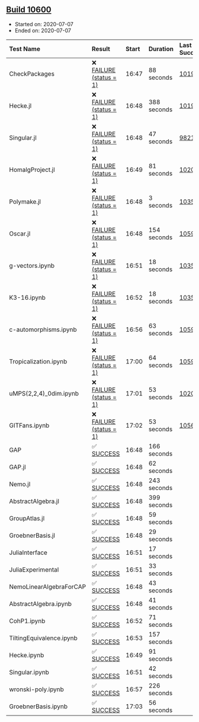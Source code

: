 ## [Build 10600](https://oscarci.mathematik.uni-kl.de/job/oscar/10600/)

* Started on: 2020-07-07
* Ended on: 2020-07-07

| Test Name    | Result | Start | Duration | Last Success | First Failure |
|:-------------|:-------|:------|:---------|:-------------|:--------------|
| CheckPackages | ❌ [FAILURE (status = 1)](https://oscarci.mathematik.uni-kl.de/job/oscar/10600/artifact/logs/build-10600/CheckPackages.log) | 16:47 | 88 seconds | [10197](https://oscarci.mathematik.uni-kl.de/job/oscar/10197/) | [10198](https://oscarci.mathematik.uni-kl.de/job/oscar/10198/) |
| Hecke.jl | ❌ [FAILURE (status = 1)](https://oscarci.mathematik.uni-kl.de/job/oscar/10600/artifact/logs/build-10600/Hecke.jl.log) | 16:48 | 388 seconds | [10197](https://oscarci.mathematik.uni-kl.de/job/oscar/10197/) | [10198](https://oscarci.mathematik.uni-kl.de/job/oscar/10198/) |
| Singular.jl | ❌ [FAILURE (status = 1)](https://oscarci.mathematik.uni-kl.de/job/oscar/10600/artifact/logs/build-10600/Singular.jl.log) | 16:48 | 47 seconds | [9821](https://oscarci.mathematik.uni-kl.de/job/oscar/9821/) | [9822](https://oscarci.mathematik.uni-kl.de/job/oscar/9822/) |
| HomalgProject.jl | ❌ [FAILURE (status = 1)](https://oscarci.mathematik.uni-kl.de/job/oscar/10600/artifact/logs/build-10600/HomalgProject.jl.log) | 16:49 | 81 seconds | [10209](https://oscarci.mathematik.uni-kl.de/job/oscar/10209/) | [10210](https://oscarci.mathematik.uni-kl.de/job/oscar/10210/) |
| Polymake.jl | ❌ [FAILURE (status = 1)](https://oscarci.mathematik.uni-kl.de/job/oscar/10600/artifact/logs/build-10600/Polymake.jl.log) | 16:48 | 3 seconds | [10356](https://oscarci.mathematik.uni-kl.de/job/oscar/10356/) | [10357](https://oscarci.mathematik.uni-kl.de/job/oscar/10357/) |
| Oscar.jl | ❌ [FAILURE (status = 1)](https://oscarci.mathematik.uni-kl.de/job/oscar/10600/artifact/logs/build-10600/Oscar.jl.log) | 16:48 | 154 seconds | [10598](https://oscarci.mathematik.uni-kl.de/job/oscar/10598/) | [10599](https://oscarci.mathematik.uni-kl.de/job/oscar/10599/) |
| g-vectors.ipynb | ❌ [FAILURE (status = 1)](https://oscarci.mathematik.uni-kl.de/job/oscar/10600/artifact/logs/build-10600/g-vectors.ipynb.log) | 16:51 | 18 seconds | [10356](https://oscarci.mathematik.uni-kl.de/job/oscar/10356/) | [10357](https://oscarci.mathematik.uni-kl.de/job/oscar/10357/) |
| K3-16.ipynb | ❌ [FAILURE (status = 1)](https://oscarci.mathematik.uni-kl.de/job/oscar/10600/artifact/logs/build-10600/K3-16.ipynb.log) | 16:52 | 18 seconds | [10356](https://oscarci.mathematik.uni-kl.de/job/oscar/10356/) | [10357](https://oscarci.mathematik.uni-kl.de/job/oscar/10357/) |
| c-automorphisms.ipynb | ❌ [FAILURE (status = 1)](https://oscarci.mathematik.uni-kl.de/job/oscar/10600/artifact/logs/build-10600/c-automorphisms.ipynb.log) | 16:56 | 63 seconds | [10597](https://oscarci.mathematik.uni-kl.de/job/oscar/10597/) | [10598](https://oscarci.mathematik.uni-kl.de/job/oscar/10598/) |
| Tropicalization.ipynb | ❌ [FAILURE (status = 1)](https://oscarci.mathematik.uni-kl.de/job/oscar/10600/artifact/logs/build-10600/Tropicalization.ipynb.log) | 17:00 | 64 seconds | [10599](https://oscarci.mathematik.uni-kl.de/job/oscar/10599/) | [10600](https://oscarci.mathematik.uni-kl.de/job/oscar/10600/) |
| uMPS(2,2,4)_0dim.ipynb | ❌ [FAILURE (status = 1)](https://oscarci.mathematik.uni-kl.de/job/oscar/10600/artifact/logs/build-10600/uMPS-2-2-4-_0dim.ipynb.log) | 17:01 | 53 seconds | [10209](https://oscarci.mathematik.uni-kl.de/job/oscar/10209/) | [10210](https://oscarci.mathematik.uni-kl.de/job/oscar/10210/) |
| GITFans.ipynb | ❌ [FAILURE (status = 1)](https://oscarci.mathematik.uni-kl.de/job/oscar/10600/artifact/logs/build-10600/GITFans.ipynb.log) | 17:02 | 53 seconds | [10566](https://oscarci.mathematik.uni-kl.de/job/oscar/10566/) | [10567](https://oscarci.mathematik.uni-kl.de/job/oscar/10567/) |
| GAP | ✅ [SUCCESS](https://oscarci.mathematik.uni-kl.de/job/oscar/10600/artifact/logs/build-10600/GAP.log) | 16:48 | 166 seconds |  |  |
| GAP.jl | ✅ [SUCCESS](https://oscarci.mathematik.uni-kl.de/job/oscar/10600/artifact/logs/build-10600/GAP.jl.log) | 16:48 | 62 seconds |  |  |
| Nemo.jl | ✅ [SUCCESS](https://oscarci.mathematik.uni-kl.de/job/oscar/10600/artifact/logs/build-10600/Nemo.jl.log) | 16:48 | 243 seconds |  |  |
| AbstractAlgebra.jl | ✅ [SUCCESS](https://oscarci.mathematik.uni-kl.de/job/oscar/10600/artifact/logs/build-10600/AbstractAlgebra.jl.log) | 16:48 | 399 seconds |  |  |
| GroupAtlas.jl | ✅ [SUCCESS](https://oscarci.mathematik.uni-kl.de/job/oscar/10600/artifact/logs/build-10600/GroupAtlas.jl.log) | 16:48 | 59 seconds |  |  |
| GroebnerBasis.jl | ✅ [SUCCESS](https://oscarci.mathematik.uni-kl.de/job/oscar/10600/artifact/logs/build-10600/GroebnerBasis.jl.log) | 16:48 | 29 seconds |  |  |
| JuliaInterface | ✅ [SUCCESS](https://oscarci.mathematik.uni-kl.de/job/oscar/10600/artifact/logs/build-10600/JuliaInterface.log) | 16:51 | 17 seconds |  |  |
| JuliaExperimental | ✅ [SUCCESS](https://oscarci.mathematik.uni-kl.de/job/oscar/10600/artifact/logs/build-10600/JuliaExperimental.log) | 16:51 | 33 seconds |  |  |
| NemoLinearAlgebraForCAP | ✅ [SUCCESS](https://oscarci.mathematik.uni-kl.de/job/oscar/10600/artifact/logs/build-10600/NemoLinearAlgebraForCAP.log) | 16:48 | 43 seconds |  |  |
| AbstractAlgebra.ipynb | ✅ [SUCCESS](https://oscarci.mathematik.uni-kl.de/job/oscar/10600/artifact/logs/build-10600/AbstractAlgebra.ipynb.log) | 16:48 | 41 seconds |  |  |
| CohP1.ipynb | ✅ [SUCCESS](https://oscarci.mathematik.uni-kl.de/job/oscar/10600/artifact/logs/build-10600/CohP1.ipynb.log) | 16:52 | 71 seconds |  |  |
| TiltingEquivalence.ipynb | ✅ [SUCCESS](https://oscarci.mathematik.uni-kl.de/job/oscar/10600/artifact/logs/build-10600/TiltingEquivalence.ipynb.log) | 16:53 | 157 seconds |  |  |
| Hecke.ipynb | ✅ [SUCCESS](https://oscarci.mathematik.uni-kl.de/job/oscar/10600/artifact/logs/build-10600/Hecke.ipynb.log) | 16:49 | 91 seconds |  |  |
| Singular.ipynb | ✅ [SUCCESS](https://oscarci.mathematik.uni-kl.de/job/oscar/10600/artifact/logs/build-10600/Singular.ipynb.log) | 16:51 | 42 seconds |  |  |
| wronski-poly.ipynb | ✅ [SUCCESS](https://oscarci.mathematik.uni-kl.de/job/oscar/10600/artifact/logs/build-10600/wronski-poly.ipynb.log) | 16:57 | 226 seconds |  |  |
| GroebnerBasis.ipynb | ✅ [SUCCESS](https://oscarci.mathematik.uni-kl.de/job/oscar/10600/artifact/logs/build-10600/GroebnerBasis.ipynb.log) | 17:03 | 56 seconds |  |  |
